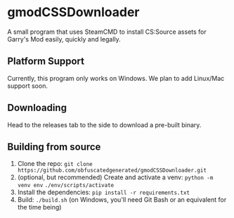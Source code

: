 # gmodCSSDownloader

A small program that uses SteamCMD to install CS:Source assets for Garry's Mod easily, quickly and legally.

## Platform Support

Currently, this program only works on Windows. We plan to add Linux/Mac support soon.

## Downloading

Head to the releases tab to the side to download a pre-built binary.

## Building from source

1. Clone the repo: `git clone https://github.com/obfuscatedgenerated/gmodCSSDownloader.git`
2. (optional, but recommended) Create and activate a venv: `python -m venv env` `./env/scripts/activate`
3. Install the dependencies: `pip install -r requirements.txt`
4. Build: `./build.sh` (on Windows, you'll need Git Bash or an equivalent for the time being)
